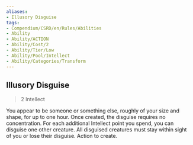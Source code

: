 ```yaml
---
aliases:
- Illusory Disguise
tags:
- Compendium/CSRD/en/Rules/Abilities
- Ability
- Ability/ACTION
- Ability/Cost/2
- Ability/Tier/Low
- Ability/Pool/Intellect
- Ability/Categories/Transform
---
```


  
## Illusory Disguise  
>2  Intellect  
  
You appear to be someone or something else, roughly of your size and shape, for up to one hour. Once created, the disguise requires no concentration. For each additional Intellect point you spend, you can disguise one other creature. All disguised creatures must stay within sight of you or lose their disguise. Action to create.